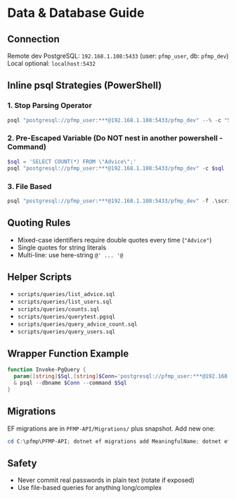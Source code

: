 ﻿# Data & Database Guide

## Connection
Remote dev PostgreSQL: `192.168.1.108:5433` (user: `pfmp_user`, db: `pfmp_dev`)
Local optional: `localhost:5432`

## Inline psql Strategies (PowerShell)
### 1. Stop Parsing Operator
```powershell
psql "postgresql://pfmp_user:***@192.168.1.108:5433/pfmp_dev" --% -c "SELECT COUNT(*) FROM \"Advice\";"
```
### 2. Pre-Escaped Variable (Do NOT nest in another powershell -Command)
```powershell
$sql = 'SELECT COUNT(*) FROM \"Advice\";'
psql "postgresql://pfmp_user:***@192.168.1.108:5433/pfmp_dev" -c $sql
```
### 3. File Based
```powershell
psql "postgresql://pfmp_user:***@192.168.1.108:5433/pfmp_dev" -f .\scripts\queries\list_advice.sql
```

## Quoting Rules
- Mixed-case identifiers require double quotes every time (`"Advice"`)
- Single quotes for string literals
- Multi-line: use here-string `@' ... '@`

## Helper Scripts
- `scripts/queries/list_advice.sql`
- `scripts/queries/list_users.sql`
- `scripts/queries/counts.sql`
- `scripts/queries/querytest.pgsql`
- `scripts/queries/query_advice_count.sql`
- `scripts/queries/query_users.sql`

## Wrapper Function Example
```powershell
function Invoke-PgQuery {
  param([string]$Sql,[string]$Conn='postgresql://pfmp_user:***@192.168.1.108:5433/pfmp_dev')
  & psql --dbname $Conn --command $Sql
}
```

## Migrations
EF migrations are in `PFMP-API/Migrations/` plus snapshot. Add new one:
```powershell
cd C:\pfmp\PFMP-API; dotnet ef migrations add MeaningfulName; dotnet ef database update
```

## Safety
- Never commit real passwords in plain text (rotate if exposed)
- Use file-based queries for anything long/complex

